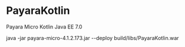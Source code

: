 # PayaraKotlin
Payara Micro Kotlin Java EE 7.0  


java -jar payara-micro-4.1.2.173.jar --deploy build/libs/PayaraKotlin.war

